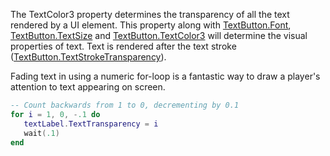 The TextColor3 property determines the transparency of all the text rendered by a UI element. This property along with [TextButton.Font](https://developer.roblox.com/en-us/api-reference/property/TextButton/Font), [TextButton.TextSize](https://developer.roblox.com/en-us/api-reference/property/TextButton/TextSize) and [TextButton.TextColor3](https://developer.roblox.com/en-us/api-reference/property/TextButton/TextColor3) will determine the visual properties of text. Text is rendered after the text stroke ([TextButton.TextStrokeTransparency](https://developer.roblox.com/en-us/api-reference/property/TextButton/TextStrokeTransparency)).

Fading text in using a numeric for-loop is a fantastic way to draw a player's attention to text appearing on screen.

```lua
-- Count backwards from 1 to 0, decrementing by 0.1
for i = 1, 0, -.1 do
   textLabel.TextTransparency = i
   wait(.1)
end
```